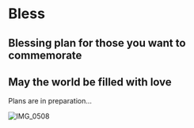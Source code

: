 # Bless
## Blessing plan for those you want to commemorate
## May the world be filled with love
Plans are in preparation...

![IMG_0508](https://github.com/wbfc/Bless/assets/53359606/4f348398-ae48-4ac3-b9c9-e20fbd5c2803)
